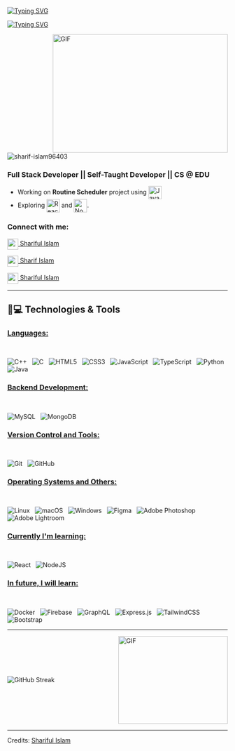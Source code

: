 <a href="https://git.io/typing-svg"><img src="https://readme-typing-svg.herokuapp.com?font=Fira+Code&weight=600&size=30&duration=3000&pause=5000&color=851c73&center=true&vCenter=true&width=1000&lines=Hey+there%2C+I'm+Shariful+Islam" alt="Typing SVG" /></a>

<a href="https://git.io/typing-svg"><img src="https://readme-typing-svg.herokuapp.com?font=Fira+Code&weight=400&size=25&duration=3000&pause=5000&color=32A8BBFF&center=true&vCenter=true&width=1000&lines=A+passionate+frontend+and+backend+developer+from+Bangladesh" alt="Typing SVG" /></a>

<img align="right" top="500" height="270" width="400" alt="GIF" src="https://github.com/sharif-islam96403/sharif-islam96403/blob/main/CatCode.gif">
  
<p align="left"> <img src="https://komarev.com/ghpvc/?username=sharif-islam96403&label=Profile%20views&base=1230&abbreviated=true&color=252da1&style=for-the-badge" alt="sharif-islam96403" /> </p>
  <h3> Full Stack Developer || Self-Taught Developer || CS @ EDU</h3>
  
  - Working on **Routine Scheduler** project using <span><img src="https://img.shields.io/badge/JavaScript-323330?style=for-the-badge&logo=javascript&logoColor=F7DF1E" alt="JavaScript logo" title="JavaScript" height="30" align=center /></span>
  - Exploring <span><img src="https://img.shields.io/badge/React-20232A?style=for-the-badge&logo=react&logoColor=61DAFB" alt="ReactJS logo" title="ReactJS" height="30" align="center"/></span> and <span><img src="https://img.shields.io/badge/Node.js-339933?style=for-the-badge&logo=nodedotjs&logoColor=white" alt="Node.js logo" title="Node.js" height="30" align="center" /></span>.

<h3 align="left">Connect with me:</h3>

<a href="https://www.linkedin.com/in/shariful-islam-b3266a1b9/"><img align="center" width="25px" src="https://img.icons8.com/?size=100&id=xuvGCOXi8Wyg&format=png&color=000000"> Shariful Islam</a>

<a href="https://www.instagram.com/sharif__islam_/"><img align="center" width="25px" src="https://img.icons8.com/?size=100&id=Xy10Jcu1L2Su&format=png&color=000000"> Sharif Islam</a>

<a href="https://mail.google.com/mail/?view=cm&fs=1&to=sharif.islam96403@gmail.com"><img align="center" width="25px" src="https://img.icons8.com/?size=100&id=qyRpAggnV0zH&format=png&color=000000"> Shariful Islam</a>

<hr>

## 🚀💻 Technologies & Tools

### <u> Languages: </u>
<br>

![C++](https://img.shields.io/badge/c++-%2300599C.svg?style=for-the-badge&logo=c%2B%2B&logoColor=white)
&nbsp;
![C](https://img.shields.io/badge/c-%2300599C.svg?style=for-the-badge&logo=c&logoColor=white)
&nbsp;
![HTML5](https://img.shields.io/badge/html5-%23E34F26.svg?style=for-the-badge&logo=html5&logoColor=white)
&nbsp;
![CSS3](https://img.shields.io/badge/css3-%231572B6.svg?style=for-the-badge&logo=css3&logoColor=white)
&nbsp;
![JavaScript](https://img.shields.io/badge/javascript-%23323330.svg?style=for-the-badge&logo=javascript&logoColor=%23F7DF1E)
&nbsp;
![TypeScript](https://img.shields.io/badge/typescript-%23007ACC.svg?style=for-the-badge&logo=typescript&logoColor=white)
&nbsp;
![Python](https://img.shields.io/badge/python-3670A0?style=for-the-badge&logo=python&logoColor=ffdd54)
</span>
&nbsp;
![Java](https://img.shields.io/badge/java-%23ED8B00.svg?style=for-the-badge&logo=openjdk&logoColor=white)
&nbsp;
<br>

### <u> Backend Development: </u>
<br>

![MySQL](https://img.shields.io/badge/mysql-4479A1.svg?style=for-the-badge&logo=mysql&logoColor=white)
&nbsp;
![MongoDB](https://img.shields.io/badge/MongoDB-%234ea94b.svg?style=for-the-badge&logo=mongodb&logoColor=white)
&nbsp;
<br>

### <u> Version Control and Tools: </u>
<br>

![Git](https://img.shields.io/badge/git-%23F05033.svg?style=for-the-badge&logo=git&logoColor=white)
&nbsp;
![GitHub](https://img.shields.io/badge/github-%23121011.svg?style=for-the-badge&logo=github&logoColor=white)
&nbsp;
<br>

### <u> Operating Systems and Others: </u>
<br>

![Linux](https://img.shields.io/badge/Linux-FCC624?style=for-the-badge&logo=linux&logoColor=black)
&nbsp;
![macOS](https://img.shields.io/badge/mac%20os-000000?style=for-the-badge&logo=macos&logoColor=F0F0F0)
&nbsp;
![Windows](https://img.shields.io/badge/Windows-0078D6?style=for-the-badge&logo=windows&logoColor=white)
&nbsp;
![Figma](https://img.shields.io/badge/figma-%23F24E1E.svg?style=for-the-badge&logo=figma&logoColor=white)
&nbsp;
![Adobe Photoshop](https://img.shields.io/badge/adobe%20photoshop-%2331A8FF.svg?style=for-the-badge&logo=adobe%20photoshop&logoColor=white)
&nbsp;
![Adobe Lightroom](https://img.shields.io/badge/Adobe%20Lightroom-31A8FF.svg?style=for-the-badge&logo=Adobe%20Lightroom&logoColor=white)
&nbsp;
<br>

### <u> Currently I'm learning: </u>
<br>

![React](https://img.shields.io/badge/react-%2320232a.svg?style=for-the-badge&logo=react&logoColor=%2361DAFB)
&nbsp;
![NodeJS](https://img.shields.io/badge/node.js-6DA55F?style=for-the-badge&logo=node.js&logoColor=white)
&nbsp;
<br>

### <u> In future, I will learn: </u>
<br>

![Docker](https://img.shields.io/badge/docker-%230db7ed.svg?style=for-the-badge&logo=docker&logoColor=white)
&nbsp;
![Firebase](https://img.shields.io/badge/firebase-a08021?style=for-the-badge&logo=firebase&logoColor=ffcd34)
&nbsp;
![GraphQL](https://img.shields.io/badge/-GraphQL-E10098?style=for-the-badge&logo=graphql&logoColor=white)
&nbsp;
![Express.js](https://img.shields.io/badge/express.js-%23404d59.svg?style=for-the-badge&logo=express&logoColor=%2361DAFB)
&nbsp;
![TailwindCSS](https://img.shields.io/badge/tailwindcss-%2338B2AC.svg?style=for-the-badge&logo=tailwind-css&logoColor=white)
&nbsp;
![Bootstrap](https://img.shields.io/badge/bootstrap-%238511FA.svg?style=for-the-badge&logo=bootstrap&logoColor=white)
&nbsp;
<br>
<hr>

<div style="display: flex; align-items: center; justify-content: space-between; width: 100%;">
    <span style="display: inline-block;">
        <a href="https://git.io/streak-stats" style="text-decoration: none;">
            <img src="https://github-readme-streak-stats.herokuapp.com?user=sharif-islam96403&theme=midnight-purple&date_format=j%20M%5B%20Y%5D&card_width=500&card_height=200&fire=EB6D00" alt="GitHub Streak" style="max-width: 100%; height: auto; vertical-align: middle;" />
        </a>
    </span>
    <span style="display: inline-block; margin-left: 20px;">
        <img alt="GIF" src="https://github.com/sharif-islam96403/sharif-islam96403/blob/main/PurpleMatrix.gif" align="right" style="width: 250px; height: 200px; vertical-align: middle;" />
    </span>
</div>


---
Credits: [Shariful Islam](https://github.com/sharif-islam96403)
